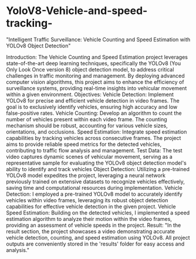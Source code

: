# YoloV8-Vehicle-and-speed-tracking-
"Intelligent Traffic Surveillance: Vehicle Counting and Speed Estimation with YOLOv8 Object Detection"
 
Introduction:
The Vehicle Counting and Speed Estimation project leverages state-of-the-art deep learning techniques, specifically the YOLOv8 (You Only Look Once version 8) object detection model, to address critical challenges in traffic monitoring and management. By deploying advanced computer vision algorithms, this project aims to enhance the efficiency of surveillance systems, providing real-time insights into vehicular movement within a given environment.
Objectives:
Vehicle Detection:
   Implement YOLOv8 for precise and efficient vehicle detection in video frames. The goal is to exclusively identify vehicles, ensuring high accuracy and low false-positive rates.
Vehicle Counting:
   Develop an algorithm to count the number of vehicles present within each video frame. The counting mechanism should be robust, accounting for various vehicle sizes, orientations, and occlusions.
Speed Estimation:
   Integrate speed estimation capabilities by tracking vehicles across consecutive frames. The project aims to provide reliable speed metrics for the detected vehicles, contributing to traffic flow analysis and management.
Test Data:
The test video captures dynamic scenes of vehicular movement, serving as a representative sample for evaluating the YOLOv8 object detection model's ability to identify and track vehicles
Object Detection:
Utilizing a pre-trained YOLOv8 model expedites the project, leveraging a neural network previously trained on extensive datasets to recognize vehicles effectively, saving time and computational resources during implementation.
Vehicle Detection:
 I employed a pre-trained YOLOv8 model to accurately identify vehicles within video frames, leveraging its robust object detection capabilities for effective vehicle detection in the given project.
Vehicle Speed Estimation: 
Building on the detected vehicles, I implemented a speed estimation algorithm to analyze their motion within the video frames, providing an assessment of vehicle speeds in the project.
Result:
"In the result section, the project showcases a video demonstrating accurate vehicle detection, counting, and speed estimation using YOLOv8. All project outputs are conveniently stored in the 'results' folder for easy access and analysis."

